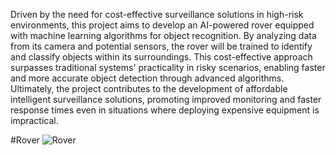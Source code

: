 Driven by the need for cost-effective surveillance solutions in high-risk
environments, this project aims to develop an AI-powered rover equipped with 
machine learning algorithms for object recognition. By analyzing data from its 
camera and potential sensors, the rover will be trained to identify and classify 
objects within its surroundings. This cost-effective approach surpasses traditional 
systems' practicality in risky scenarios, enabling faster and more accurate object 
detection through advanced algorithms. Ultimately, the project contributes to the 
development of affordable intelligent surveillance solutions, promoting improved 
monitoring and faster response times even in situations where deploying 
expensive equipment is impractical.


#Rover 
![Rover](https://github.com/Abinesh1608/AI-Powered-Rover/assets/99597805/2c6e69b5-2a21-44c1-a834-cccb20548914)
